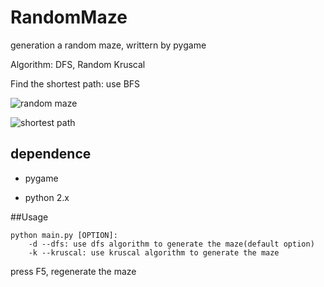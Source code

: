 RandomMaze
==========

generation a random maze, writtern by pygame

Algorithm: DFS, Random Kruscal

Find the shortest path: use BFS

![random maze](http://i48.tinypic.com/34gt00j.png)

![shortest path](http://i50.tinypic.com/2nkkxp4.png)

## dependence

- pygame

- python 2.x

##Usage

    python main.py [OPTION]:
        -d --dfs: use dfs algorithm to generate the maze(default option)
        -k --kruscal: use kruscal algorithm to generate the maze


press F5, regenerate the maze

